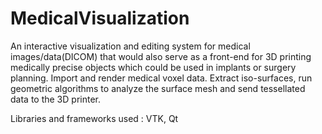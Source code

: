 # MedicalVisualization

An interactive visualization and editing system for medical images/data(DICOM) that would also serve as a front-end for 3D printing medically precise objects which could be used in implants or surgery planning. Import and render medical voxel data. Extract iso-surfaces, run geometric algorithms to analyze the surface mesh and send tessellated data to the 3D printer. 

Libraries and frameworks used : VTK, Qt
